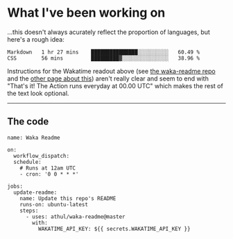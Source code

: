 # What I've been working on

…this doesn't always acurately reflect the proportion of languages, but here's a rough idea:

<!--START_SECTION:waka-->
```text
Markdown   1 hr 27 mins    ███████████████░░░░░░░░░░   60.49 % 
CSS        56 mins         █████████▓░░░░░░░░░░░░░░░   38.96 % 
```
<!--END_SECTION:waka-->

Instructions for the Wakatime readout above (see [the waka-readme repo](https://github.com/athul/waka-readme) and the [other page about this](https://github.com/marketplace/actions/waka-readme)) aren't really clear and seem to end with "That's it! The Action runs everyday at 00.00 UTC" which makes the rest of the text look optional.

---

## The code

```
name: Waka Readme

on:
  workflow_dispatch:
  schedule:
    # Runs at 12am UTC
    - cron: '0 0 * * *'

jobs:
  update-readme:
    name: Update this repo's README
    runs-on: ubuntu-latest
    steps:
      - uses: athul/waka-readme@master
        with:
          WAKATIME_API_KEY: ${{ secrets.WAKATIME_API_KEY }}
```
